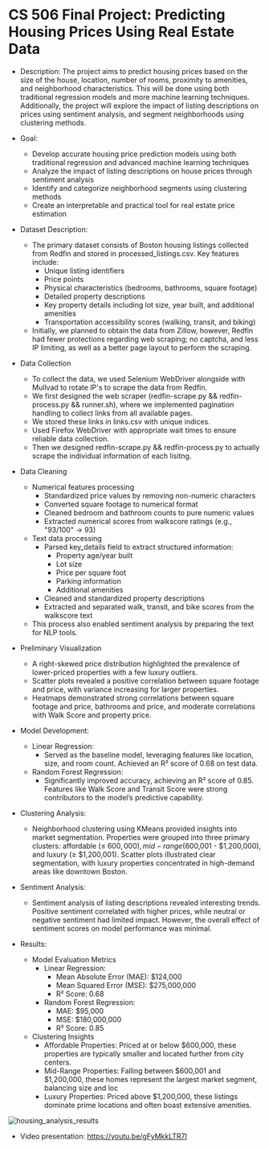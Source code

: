 # CS 506 Final Project: Predicting Housing Prices Using Real Estate Data
- Description: The project aims to predict housing prices based on the size of the house, location, number of rooms, proximity to amenities, and neighborhood characteristics. This will be done using both traditional regression models and more machine learning techniques. Additionally, the project will explore the impact of listing descriptions on prices using sentiment analysis, and segment neighborhoods using clustering methods.
- Goal:
  - Develop accurate housing price prediction models using both traditional regression
and advanced machine learning techniques
  - Analyze the impact of listing descriptions on house prices through sentiment analysis
  - Identify and categorize neighborhood segments using clustering methods
  - Create an interpretable and practical tool for real estate price estimation

- Dataset Description:
  - The primary dataset consists of Boston housing listings collected from Redfin and stored in
processed_listings.csv. Key features include:
    - Unique listing identifiers
    - Price points
    - Physical characteristics (bedrooms, bathrooms, square footage)
    - Detailed property descriptions
    - Key property details including lot size, year built, and additional amenities
    - Transportation accessibility scores (walking, transit, and biking)
  - Initially, we planned to obtain the data from Zillow, however, Redfin had fewer protections regarding web scraping; no captcha, and less IP limiting, as well as a better page layout to perform the scraping.

- Data Collection
  - To collect the data, we used Selenium WebDriver alongside with Mullvad to rotate IP's to scrape the data from Redfin.
  - We first designed the web scraper (redfin-scrape.py && redfin-process.py && runner.sh), where we implemented pagination handling to collect links from all available pages.
  - We stored these links in links.csv with unique indices.
  - Used Firefox WebDriver with appropriate wait times to ensure reliable data collection.
  - Then we designed redfin-scrape.py && redfin-process.py to actually scrape the individual information of each lisitng.

- Data Cleaning
  - Numerical features processing
    - Standardized price values by removing non-numeric characters
    - Converted square footage to numerical format
    - Cleaned bedroom and bathroom counts to pure numeric values
    - Extracted numerical scores from walkscore ratings (e.g., "93/100" → 93)
  - Text data processing
    - Parsed key_details field to extract structured information:
      - Property age/year built
      - Lot size
      - Price per square foot
      - Parking information
      - Additional amenities
    - Cleaned and standardized property descriptions
    - Extracted and separated walk, transit, and bike scores from the walkscore text
  -  This process also enabled sentiment analysis by preparing the text for NLP tools.
- Preliminary Visualization
  - A right-skewed price distribution highlighted the prevalence of lower-priced properties with a few luxury outliers.
  - Scatter plots revealed a positive correlation between square footage and price, with variance increasing for larger properties.
  - Heatmaps demonstrated strong correlations between square footage and price, bathrooms and price, and moderate correlations with Walk Score and property price.
- Model Development:
  - Linear Regression:
    - Served as the baseline model, leveraging features like location, size, and room count. Achieved an R² score of 0.68 on test data.
  - Random Forest Regression:
    - Significantly improved accuracy, achieving an R² score of 0.85. Features like Walk Score and Transit Score were strong contributors to the model’s predictive capability.
   
- Clustering Analysis:
  - Neighborhood clustering using KMeans provided insights into market segmentation. Properties were grouped into three primary clusters: affordable (≤ $600,000), mid-range ($600,001 - $1,200,000), and luxury (≥ $1,200,001). Scatter plots illustrated clear segmentation, with luxury properties concentrated in high-demand areas like downtown Boston.
- Sentiment Analysis:
  - Sentiment analysis of listing descriptions revealed interesting trends. Positive sentiment correlated with higher prices, while neutral or negative sentiment had limited impact. However, the overall effect of sentiment scores on model performance was minimal.
 
- Results:
  - Model Evaluation Metrics
    - Linear Regression:
      - Mean Absolute Error (MAE): $124,000
      - Mean Squared Error (MSE): $275,000,000
      - R² Score: 0.68
    - Random Forest Regression:
      - MAE: $95,000
      - MSE: $180,000,000
      - R² Score: 0.85
  - Clustering Insights
    - Affordable Properties: Priced at or below $600,000, these properties are typically smaller and located further from city centers.
    - Mid-Range Properties: Falling between $600,001 and $1,200,000, these homes represent the largest market segment, balancing size and loc
    - Luxury Properties: Priced above $1,200,000, these listings dominate prime locations and often boast extensive amenities.


  
 ![housing_analysis_results](https://github.com/user-attachments/assets/c15b71d9-1637-4fc7-bdd9-650e16bc8cfe)



 


- Video presentation: https://youtu.be/gFyMkkLTR7I

